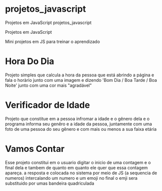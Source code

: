 # projetos_javascript
Projetos em JavaScript
projetos_javascript

Projetos em JavaScript

Mini projetos em JS para treinar o aprendizado
# Hora Do Dia

Projeto simples que calcula a hora da pessoa que está abrindo a página e fala o horàrio junto com uma imagem e dizendo 'Bom Dia / Boa Tarde / Boa Noite' junto com uma cor mais "agradável"


# Verificador de Idade

Projeto que constitue em a pessoa infromar a idade e o gênero dela e o programa informa seu genêro e a idade da pessoa, juntamente com uma foto de uma pessoa do seu gênero e com mais ou menos a sua faixa etária


# Vamos Contar 

Esse projeto constitui em o usuario digitar o inicio de uma contagem e o final dela e tambem de quanto em quanto ele quer que essa contagem apareça. a resposta e colocada no sistema por meio de JS (a sequencia de numeros) intercalando um numero e
 um emoji no final o emji sera substituido por umas bandeira quadriculada

 
